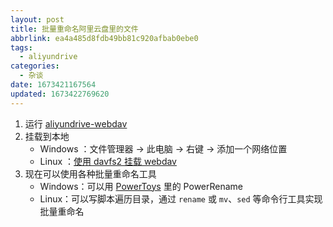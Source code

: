 ```yaml
---
layout: post
title: 批量重命名阿里云盘里的文件
abbrlink: ea4a485d8fdb49bb81c920afbab0ebe0
tags:
  - aliyundrive
categories:
  - 杂谈
date: 1673421167564
updated: 1673422769620
---
```

1. 运行 [aliyundrive-webdav](https://github.com/messense/aliyundrive-webdav)
2. 挂载到本地
   * Windows ：文件管理器 → 此电脑 → 右键 → 添加一个网络位置
   * Linux ：[使用 davfs2 挂载 webdav](https://blog.oopsky.top/post/a7b61f3fa1934555a3a519c34a61cd75/)
3. 现在可以使用各种批量重命名工具
   * Windows：可以用 [PowerToys](https://github.com/microsoft/PowerToys) 里的 PowerRename
   * Linux：可以写脚本遍历目录，通过 `rename` 或 `mv`、`sed` 等命令行工具实现批量重命名
